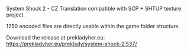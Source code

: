 System Shock 2 - CZ Translation compatible with SCP + SHTUP texture project.

1250 encoded files are directly usable within the game folder structure.

Download the release at prekladyher.eu:
https://prekladyher.eu/preklady/system-shock-2.537/
